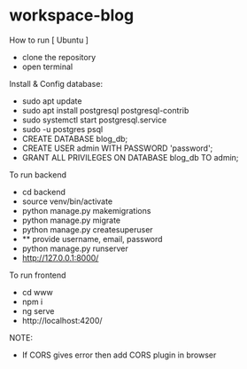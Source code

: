 # workspace-blog

How to run [ Ubuntu ]
- clone the repository
- open terminal

Install & Config database:
- sudo apt update
- sudo apt install postgresql postgresql-contrib
- sudo systemctl start postgresql.service
- sudo -u postgres psql
- CREATE DATABASE blog_db;
- CREATE USER admin WITH PASSWORD 'password';
- GRANT ALL PRIVILEGES ON DATABASE blog_db  TO admin;

To run backend
- cd backend
- source venv/bin/activate
- python manage.py makemigrations
- python manage.py migrate
- python manage.py createsuperuser
- ** provide username, email, password
- python manage.py runserver
- http://127.0.0.1:8000/

To run frontend
- cd www
- npm i
- ng serve
- http://localhost:4200/

NOTE:
- If CORS gives error then add CORS plugin in browser
